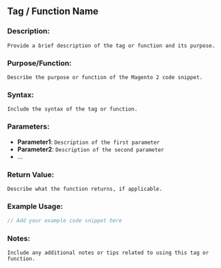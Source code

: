 ## Tag / Function Name

### Description:
`Provide a brief description of the tag or function and its purpose.`

### Purpose/Function:
`Describe the purpose or function of the Magento 2 code snippet.`

### Syntax:
`Include the syntax of the tag or function.`

### Parameters:
- **Parameter1**: `Description of the first parameter`
- **Parameter2**: `Description of the second parameter`
- ...

### Return Value:
`Describe what the function returns, if applicable.`

### Example Usage:
```php
// Add your example code snippet here

```

### Notes:
`Include any additional notes or tips related to using this tag or function.`
